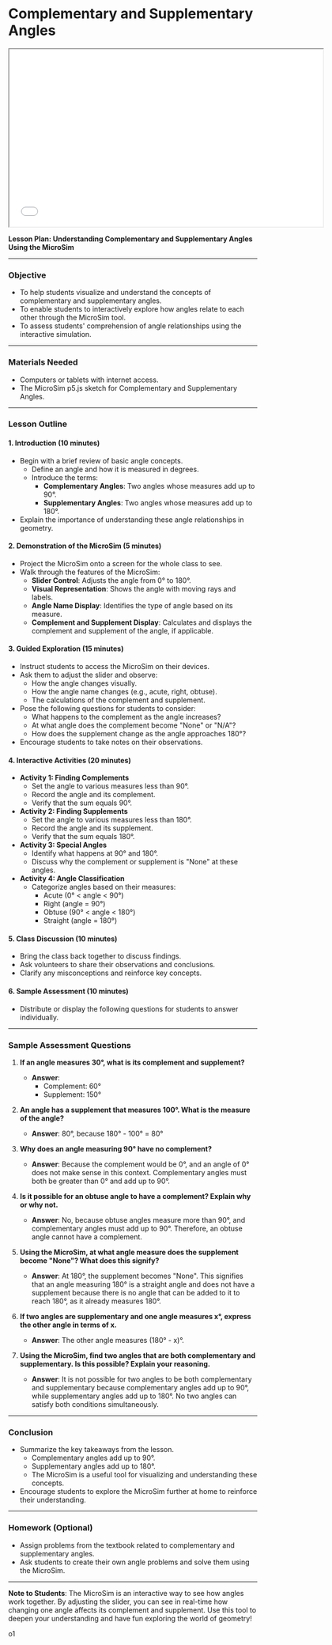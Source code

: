 # Complementary and Supplementary Angles

<iframe src="/geometry-course/sims/comp-and-sup-angles/comp-and-sup-angles.html" 
   width="635" height="359"></iframe>


**Lesson Plan: Understanding Complementary and Supplementary Angles Using the MicroSim**

* * * *

### **Objective**

-   To help students visualize and understand the concepts of complementary and supplementary angles.
-   To enable students to interactively explore how angles relate to each other through the MicroSim tool.
-   To assess students' comprehension of angle relationships using the interactive simulation.

* * * *

### **Materials Needed**

-   Computers or tablets with internet access.
-   The MicroSim p5.js sketch for Complementary and Supplementary Angles.

* * * *

### **Lesson Outline**

#### **1\. Introduction (10 minutes)**

-   Begin with a brief review of basic angle concepts.
    -   Define an angle and how it is measured in degrees.
    -   Introduce the terms:
        -   **Complementary Angles**: Two angles whose measures add up to 90°.
        -   **Supplementary Angles**: Two angles whose measures add up to 180°.
-   Explain the importance of understanding these angle relationships in geometry.

#### **2\. Demonstration of the MicroSim (5 minutes)**

-   Project the MicroSim onto a screen for the whole class to see.
-   Walk through the features of the MicroSim:
    -   **Slider Control**: Adjusts the angle from 0° to 180°.
    -   **Visual Representation**: Shows the angle with moving rays and labels.
    -   **Angle Name Display**: Identifies the type of angle based on its measure.
    -   **Complement and Supplement Display**: Calculates and displays the complement and supplement of the angle, if applicable.

#### **3\. Guided Exploration (15 minutes)**

-   Instruct students to access the MicroSim on their devices.
-   Ask them to adjust the slider and observe:
    -   How the angle changes visually.
    -   How the angle name changes (e.g., acute, right, obtuse).
    -   The calculations of the complement and supplement.
-   Pose the following questions for students to consider:
    -   What happens to the complement as the angle increases?
    -   At what angle does the complement become "None" or "N/A"?
    -   How does the supplement change as the angle approaches 180°?
-   Encourage students to take notes on their observations.

#### **4\. Interactive Activities (20 minutes)**

-   **Activity 1: Finding Complements**
    -   Set the angle to various measures less than 90°.
    -   Record the angle and its complement.
    -   Verify that the sum equals 90°.
-   **Activity 2: Finding Supplements**
    -   Set the angle to various measures less than 180°.
    -   Record the angle and its supplement.
    -   Verify that the sum equals 180°.
-   **Activity 3: Special Angles**
    -   Identify what happens at 90° and 180°.
    -   Discuss why the complement or supplement is "None" at these angles.
-   **Activity 4: Angle Classification**
    -   Categorize angles based on their measures:
        -   Acute (0° < angle < 90°)
        -   Right (angle = 90°)
        -   Obtuse (90° < angle < 180°)
        -   Straight (angle = 180°)

#### **5\. Class Discussion (10 minutes)**

-   Bring the class back together to discuss findings.
-   Ask volunteers to share their observations and conclusions.
-   Clarify any misconceptions and reinforce key concepts.

#### **6\. Sample Assessment (10 minutes)**

-   Distribute or display the following questions for students to answer individually.

* * * *

### **Sample Assessment Questions**

1.  **If an angle measures 30°, what is its complement and supplement?**

    -   **Answer**:
        -   Complement: 60°
        -   Supplement: 150°
2.  **An angle has a supplement that measures 100°. What is the measure of the angle?**

    -   **Answer**: 80°, because 180° - 100° = 80°
3.  **Why does an angle measuring 90° have no complement?**

    -   **Answer**: Because the complement would be 0°, and an angle of 0° does not make sense in this context. Complementary angles must both be greater than 0° and add up to 90°.
4.  **Is it possible for an obtuse angle to have a complement? Explain why or why not.**

    -   **Answer**: No, because obtuse angles measure more than 90°, and complementary angles must add up to 90°. Therefore, an obtuse angle cannot have a complement.
5.  **Using the MicroSim, at what angle measure does the supplement become "None"? What does this signify?**

    -   **Answer**: At 180°, the supplement becomes "None". This signifies that an angle measuring 180° is a straight angle and does not have a supplement because there is no angle that can be added to it to reach 180°, as it already measures 180°.
6.  **If two angles are supplementary and one angle measures x°, express the other angle in terms of x.**

    -   **Answer**: The other angle measures (180° - x)°.
7.  **Using the MicroSim, find two angles that are both complementary and supplementary. Is this possible? Explain your reasoning.**

    -   **Answer**: It is not possible for two angles to be both complementary and supplementary because complementary angles add up to 90°, while supplementary angles add up to 180°. No two angles can satisfy both conditions simultaneously.

* * * *

### **Conclusion**

-   Summarize the key takeaways from the lesson.
    -   Complementary angles add up to 90°.
    -   Supplementary angles add up to 180°.
    -   The MicroSim is a useful tool for visualizing and understanding these concepts.
-   Encourage students to explore the MicroSim further at home to reinforce their understanding.

* * * *

### **Homework (Optional)**

-   Assign problems from the textbook related to complementary and supplementary angles.
-   Ask students to create their own angle problems and solve them using the MicroSim.

* * * *

**Note to Students**: The MicroSim is an interactive way to see how angles work together. By adjusting the slider, you can see in real-time how changing one angle affects its complement and supplement. Use this tool to deepen your understanding and have fun exploring the world of geometry!

o1

